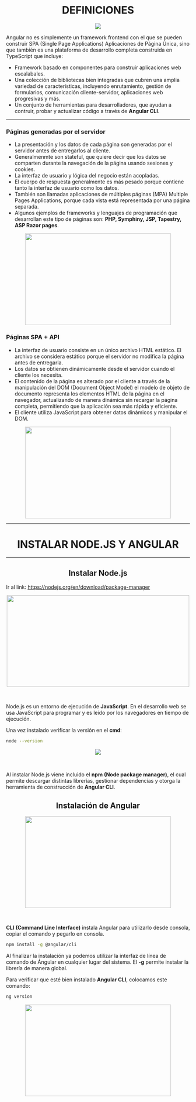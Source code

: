 <h1 align="center"> DEFINICIONES </h1>
<p align="center"><img src="https://github.com/user-attachments/assets/6d11ff73-5454-478e-b095-396c226713d4"/></p>
Angular no es simplemente un framework frontend con el que se pueden construir SPA (Single Page Applications) Aplicaciones de Página Única, sino que también es una plataforma de desarrollo completa construida en TypeScript que incluye:

* Framework basado en componentes para construir aplicaciones web escalabales.
* Una colección de bibliotecas bien integradas que cubren una amplia variedad de características, incluyendo enrutamiento, gestión de formularios, comunicación cliente-servidor, aplicaciones web progresivas y más.
* Un conjunto de herramientas para desarrolladores, que ayudan a contruir, probar y actualizar código a través de **Angular CLI**.
-----------------------
<h3> Páginas generadas por el servidor</h3>

* La presentación y los datos de cada página son generadas por el servidor antes de entregarlos al cliente.
* Generalmenmte son stateful, que quiere decir que los datos se comparten durante la navegación de la página usando sesiones y cookies.
* La interfaz de usuario y lógica del negocio están acopladas.
* El cuerpo de respuesta generalmente es más pesado porque contiene tanto la interfaz de usuario como los datos.
* También son llamadas aplicaciones de múltiples páginas (MPA) Multiple Pages Applications, porque cada vista está representada por una página separada.
* Algunos ejemplos de frameworks y lenguajes de programación que desarrollan este tipo de páginas son: **PHP, Symphiny, JSP, Tapestry, ASP Razor pages**.
  
<p align="center"><img src="https://github.com/user-attachments/assets/4e4b2713-87ac-4860-8d58-aa885757c40b" width="400" height="250"/></p>
 
<h3> Páginas SPA + API</h3>

* La interfaz de usuario consiste en un único archivo HTML estático. El archivo se considera estático porque el servidor no modifica la página antes de entregarla.
* Los datos se obtienen dinámicamente desde el servidor cuando el cliente los necesita.
* El contenido de la página es alterado por el cliente a través de la manipulación del DOM (Document Object Model) el modelo de objeto de documento representa los elementos HTML de la página en el navegador, actualizando de manera dinámica sin recargar la página completa, permitiendo que la aplicación sea más rápida y eficiente.
* El cliente utiliza JavaScript para obtener datos dinámicos y manipular el DOM.
<p align="center"><img src="https://github.com/user-attachments/assets/0f46fdfe-ca3b-40d8-8090-000a7e371616" width="400" height="250"/></p>

---------------------
<h1 align="center">  INSTALAR NODE.JS Y ANGULAR </h1>

----------

<h2 align="center"> Instalar Node.js </h2>

Ir al link: https://nodejs.org/en/download/package-manager 

<p align="center"><img src="https://github.com/user-attachments/assets/548f3048-e861-4e1f-b7cd-7f05941ec1ba" width="500" height="250"/></p>

<br>

Node.js es un entorno de ejecución de **JavaScript**. En el desarrollo web se usa JavaScript para programar y es leído por los navegadores en tiempo de ejecución.

Una vez instalado verificar la versión en el **cmd**:

```bash
node --version
```

<p align="center"><img src="https://github.com/user-attachments/assets/3786af2e-c624-4f5c-b2ad-5cf7b9864227"/></p>

<br>

Al instalar Node.js viene incluido el **npm** __(Node package manager)__, el cual permite descargar distintas librerías, gestionar dependencias y otorga la herramienta de construcción de **Angular CLI**.

<h2 align="center"> Instalación de Angular </h2>

<p align="center"><img src="https://github.com/user-attachments/assets/4129a86a-8a5b-4cc2-9b5d-408979ce09ae" width="400" height="250"/></p>
<br>

**CLI** __(Command Line Interface)__ instala Angular para utilizarlo desde consola, copiar el comando y pegarlo en consola.

```bash
npm install -g @angular/cli
```

Al finalizar la instalación ya podemos utilizar la interfaz de línea de comando de Ángular en cualquier lugar del sistema. El **-g** permite instalar la librería de manera global.

Para verificar que esté bien instalado **Angular CLI**, colocamos este comando:

```bash
ng version 
```
<p align="center"><img src="https://github.com/user-attachments/assets/579bdcf6-09c3-4cb7-a4f2-138ca5eb008a" width="400" height="250"/></p>
<br>
